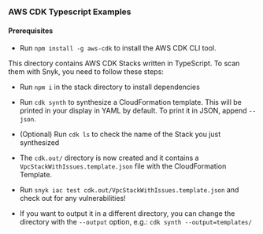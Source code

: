 ### AWS CDK Typescript Examples

#### Prerequisites
- Run `npm install -g aws-cdk` to install the AWS CDK CLI tool.

This directory contains AWS CDK Stacks written in TypeScript. To scan them with Snyk, you need to follow these steps:

- Run `npm i` in the stack directory to install dependencies
- Run `cdk synth` to synthesize a CloudFormation template. This will be printed in your display in YAML by default. To print it in JSON, append `--json`.

- (Optional) Run `cdk ls` to check the name of the Stack you just synthesized
- The `cdk.out/` directory is now created and it contains a `VpcStackWithIssues.template.json` file with the CloudFormation Template.
- Run `snyk iac test cdk.out/VpcStackWithIssues.template.json` and check out for any vulnerabilities!
- If you want to output it in a different directory, you can change the directory with the `--output` option, e.g.:
  `cdk synth --output=templates/`
